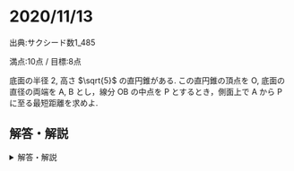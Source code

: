 # 2020/11/13

出典:サクシード数1_485

満点:10点 / 目標:8点

底面の半径 $2$, 高さ $\sqrt{5}$ の直円錐がある. この直円錐の頂点を $\mathrm{O}$, 底面の直径の両端を $\mathrm{A}$, $\mathrm{B}$ とし，線分 $\mathrm{OB}$ の中点を $\mathrm{P}$ とするとき，側面上で $\mathrm{A}$ から $\mathrm{P}$ に至る最短距離を求めよ.

<div style="page-break-before:always"></div>

## 解答・解説

<details markdown="1">
<summary>解答・解説</summary>

三角比の問題…と思いきや, ただの立体図形の計量でした. 最後の計算すら中学生でもできます.  
図形問題で大事なのは, 図を描いてどこの話をしているかはっきりさせることです.

![mathterro_20201113.jpg](https://qiita-image-store.s3.ap-northeast-1.amazonaws.com/0/559517/289a874c-1c25-4802-0bea-93b8033a63a1.jpeg)

</details>